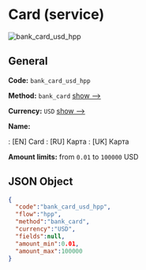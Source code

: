 
# Card (service) 
![bank_card_usd_hpp](https://static.openfintech.io/payment_methods/bank_card_usd_hpp/logo.svg?w=400&c=v0.59.26#w200)  

## General 
 
**Code:** `bank_card_usd_hpp` 
 
**Method:** `bank_card` 
 [show -->](/payment-methods/bank_card/) 
 
**Currency:** `USD` [show -->](/currencies/USD/) 
 
**Name:** 
 
:	[EN] Card 
:	[RU] Карта 
:	[UK] Карта 
 
**Amount limits:** from `0.01` to `100000` USD 

## JSON Object 

```json
{
  "code":"bank_card_usd_hpp",
  "flow":"hpp",
  "method":"bank_card",
  "currency":"USD",
  "fields":null,
  "amount_min":0.01,
  "amount_max":100000
}
```  
